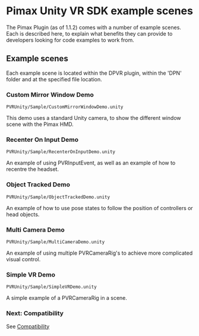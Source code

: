 
# Pimax Unity VR SDK example scenes

The Pimax Plugin (as of 1.1.2) comes with a number of example scenes. Each is described here, to explain what benefits they can provide to developers looking for code examples to work from.

## Example scenes

Each example scene is located within the DPVR plugin, within the 'DPN' folder and at the specified file location.

### Custom Mirror Window Demo 
`PVRUnity/Sample/CustomMirrorWindowDemo.unity`

This demo uses a standard Unity camera, to show the different window scene with the Pimax HMD.

### Recenter On Input Demo
`PVRUnity/Sample/RecenterOnInputDemo.unity`

An example of using PVRInputEvent, as well as an example of how to recentre the headset.

### Object Tracked Demo
`PVRUnity/Sample/ObjectTrackedDemo.unity`

An example of how to use pose states to follow the position of controllers or head objects.

### Multi Camera Demo
`PVRUnity/Sample/MultiCameraDemo.unity`

An example of using multiple PVRCameraRig's to achieve more complicated visual control.

### Simple VR Demo
`PVRUnity/Sample/SimpleVRDemo.unity`

A simple example of a PVRCameraRig in a scene.

### Next: Compatibility

See [Compatibility](/docs/pimax-compatibility.md)
